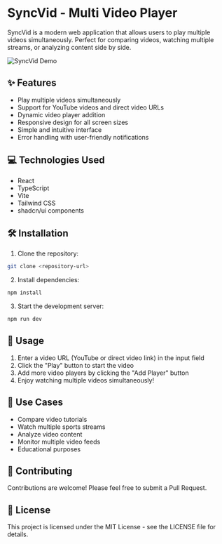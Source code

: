 # SyncVid - Multi Video Player

SyncVid is a modern web application that allows users to play multiple videos simultaneously. Perfect for comparing videos, watching multiple streams, or analyzing content side by side.

![SyncVid Demo](https://images.unsplash.com/photo-1605810230434-7631ac76ec81?w=1200&h=600&fit=crop)

## ✨ Features

- Play multiple videos simultaneously
- Support for YouTube videos and direct video URLs
- Dynamic video player addition
- Responsive design for all screen sizes
- Simple and intuitive interface
- Error handling with user-friendly notifications

## 💻 Technologies Used

- React
- TypeScript
- Vite
- Tailwind CSS
- shadcn/ui components

## 🛠️ Installation

1. Clone the repository:
```sh
git clone <repository-url>
```

2. Install dependencies:
```sh
npm install
```

3. Start the development server:
```sh
npm run dev
```

## 📱 Usage

1. Enter a video URL (YouTube or direct video link) in the input field
2. Click the "Play" button to start the video
3. Add more video players by clicking the "Add Player" button
4. Enjoy watching multiple videos simultaneously!

## 🎯 Use Cases

- Compare video tutorials
- Watch multiple sports streams
- Analyze video content
- Monitor multiple video feeds
- Educational purposes

## 🤝 Contributing

Contributions are welcome! Please feel free to submit a Pull Request.

## 📄 License

This project is licensed under the MIT License - see the LICENSE file for details.
